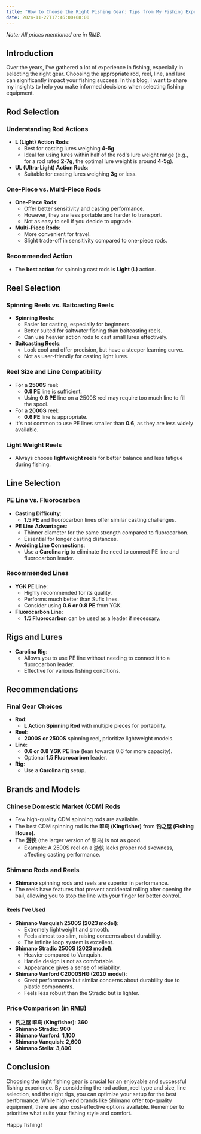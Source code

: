 ```yaml
---
title: "How to Choose the Right Fishing Gear: Tips from My Fishing Experiences"
date: 2024-11-27T17:46:00+08:00
---
```


*Note: All prices mentioned are in RMB.*

## Introduction

Over the years, I've gathered a lot of experience in fishing, especially in selecting the right gear. Choosing the appropriate rod, reel, line, and lure can significantly impact your fishing success. In this blog, I want to share my insights to help you make informed decisions when selecting fishing equipment.

## Rod Selection

### Understanding Rod Actions

- **L (Light) Action Rods**:
  - Best for casting lures weighing **4-5g**.
  - Ideal for using lures within half of the rod's lure weight range (e.g., for a rod rated **2-7g**, the optimal lure weight is around **4-5g**).
- **UL (Ultra-Light) Action Rods**:
  - Suitable for casting lures weighing **3g** or less.

### One-Piece vs. Multi-Piece Rods

- **One-Piece Rods**:
  - Offer better sensitivity and casting performance.
  - However, they are less portable and harder to transport.
  - Not as easy to sell if you decide to upgrade.
- **Multi-Piece Rods**:
  - More convenient for travel.
  - Slight trade-off in sensitivity compared to one-piece rods.

### Recommended Action

- The **best action** for spinning cast rods is **Light (L)** action.

## Reel Selection

### Spinning Reels vs. Baitcasting Reels

- **Spinning Reels**:
  - Easier for casting, especially for beginners.
  - Better suited for saltwater fishing than baitcasting reels.
  - Can use heavier action rods to cast small lures effectively.
- **Baitcasting Reels**:
  - Look cool and offer precision, but have a steeper learning curve.
  - Not as user-friendly for casting light lures.

### Reel Size and Line Compatibility

- For a **2500S** reel:
  - **0.8 PE** line is sufficient.
  - Using **0.6 PE** line on a 2500S reel may require too much line to fill the spool.
- For a **2000S** reel:
  - **0.6 PE** line is appropriate.
- It's not common to use PE lines smaller than **0.6**, as they are less widely available.

### Light Weight Reels

- Always choose **lightweight reels** for better balance and less fatigue during fishing.

## Line Selection

### PE Line vs. Fluorocarbon

- **Casting Difficulty**:
  - **1.5 PE** and fluorocarbon lines offer similar casting challenges.
- **PE Line Advantages**:
  - Thinner diameter for the same strength compared to fluorocarbon.
  - Essential for longer casting distances.
- **Avoiding Line Connections**:
  - Use a **Carolina rig** to eliminate the need to connect PE line and fluorocarbon leader.

### Recommended Lines

- **YGK PE Line**:
  - Highly recommended for its quality.
  - Performs much better than Sufix lines.
  - Consider using **0.6 or 0.8 PE** from YGK.
- **Fluorocarbon Line**:
  - **1.5 Fluorocarbon** can be used as a leader if necessary.

## Rigs and Lures

- **Carolina Rig**:
  - Allows you to use PE line without needing to connect it to a fluorocarbon leader.
  - Effective for various fishing conditions.

## Recommendations

### Final Gear Choices

- **Rod**:
  - **L Action Spinning Rod** with multiple pieces for portability.
- **Reel**:
  - **2000S or 2500S** spinning reel, prioritize lightweight models.
- **Line**:
  - **0.6 or 0.8 YGK PE line** (lean towards 0.6 for more capacity).
  - Optional **1.5 Fluorocarbon** leader.
- **Rig**:
  - Use a **Carolina rig** setup.

## Brands and Models

### Chinese Domestic Market (CDM) Rods

- Few high-quality CDM spinning rods are available.
- The best CDM spinning rod is the **翠鸟 (Kingfisher)** from **钓之屋 (Fishing House)**.
- The **游侠** (the larger version of 翠鸟) is not as good.
  - Example: A 2500S reel on a 游侠 lacks proper rod skewness, affecting casting performance.

### Shimano Rods and Reels

- **Shimano** spinning rods and reels are superior in performance.
- The reels have features that prevent accidental rolling after opening the bail, allowing you to stop the line with your finger for better control.

#### Reels I've Used

- **Shimano Vanquish 2500S (2023 model)**:
  - Extremely lightweight and smooth.
  - Feels almost too slim, raising concerns about durability.
  - The infinite loop system is excellent.
- **Shimano Stradic 2500S (2023 model)**:
  - Heavier compared to Vanquish.
  - Handle design is not as comfortable.
  - Appearance gives a sense of reliability.
- **Shimano Vanford C2000SHG (2020 model)**:
  - Great performance but similar concerns about durability due to plastic components.
  - Feels less robust than the Stradic but is lighter.

### Price Comparison (in RMB)

- **钓之屋 翠鸟 (Kingfisher)**: **360**
- **Shimano Stradic**: **900**
- **Shimano Vanford**: **1,100**
- **Shimano Vanquish**: **2,600**
- **Shimano Stella**: **3,800**

## Conclusion

Choosing the right fishing gear is crucial for an enjoyable and successful fishing experience. By considering the rod action, reel type and size, line selection, and the right rigs, you can optimize your setup for the best performance. While high-end brands like Shimano offer top-quality equipment, there are also cost-effective options available. Remember to prioritize what suits your fishing style and comfort.

Happy fishing!
